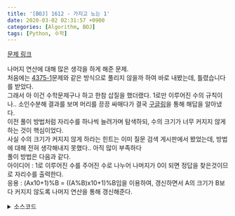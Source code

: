 ```yaml
---
title: '[BOJ] 1612 - 가지고 노는 1'
date: 2020-03-02 02:31:57 +0900
categories: [Algorithm, BOJ]
tags: [Python, 수학]
---
```


[문제 링크](https://www.acmicpc.net/problem/1612)

나머지 연산에 대해 많은 생각을 하게 해준 문제.<br>
처음에는 [4375-1](https://gjdms611.github.io/posts/BOJ-1612-가지고노는1/)문제와 같은 방식으로 풀리지 않을까 하여 바로 내봤는데, 틀렸습니다를 받았다.<br>
그래서 아 이건 수학문제구나 하고 한참 삽질을 했더랬다. 1로만 이루어진 수의 규칙이나.. 소인수분해 결과를 보며 머리를 끙끙 싸매다가 결국 [구글링](https://jh05013.blog.me/221073652549)을 통해 해답을 알아냈다.<br>
이전 풀이 방법처럼 자리수를 하나씩 늘려가며 탐색하되, 수의 크기가 너무 커지지 않게 하는 것이 핵심이었다.<br>
사실 수의 크기가 커지지 않게 하라는 힌트는 이미 질문 검색 게시판에서 봤었는데, 방법에 대해 전혀 생각해내지 못했다.. 아직 많이 부족하다<br>
풀이 방법은 다음과 같다.<br>
아이디어 : 1로 이루어진 수를 주어진 수로 나누어 나머지가 0이 되면 정답을 찾은것이므로 자리수를 출력한다.<br>
응용 : (Ax10+1)%B = ((A%B)x10+1)%B임을 이용하여, 갱신하면서 A의 크기가 B보다 커지지 않도록 나머지 연산을 통해 갱신해준다.<br>

<details>
  <summary> 소스코드 </summary>
    <div markdown="1">

```python
import sys
def input(): return sys.stdin.readline().rstrip()

n = int(input())

if not n%2 or not n%5:
    print(-1)

else:
    ans=1
    now = 1
    while now % n:
        now = (now % n)*10+1
        ans+=1
    print(ans)
```

</div>
</details>